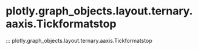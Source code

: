 # plotly.graph_objects.layout.ternary.aaxis.Tickformatstop

::: plotly.graph_objects.layout.ternary.aaxis.Tickformatstop
